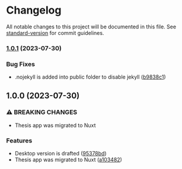 # Changelog

All notable changes to this project will be documented in this file. See [standard-version](https://github.com/conventional-changelog/standard-version) for commit guidelines.

### [1.0.1](https://github.com/WebSavva/thesis/compare/v1.0.0...v1.0.1) (2023-07-30)


### Bug Fixes

* .nojekyll is added into public folder to disable jekyll ([b9838c1](https://github.com/WebSavva/thesis/commit/b9838c1b65ad74d14fba0f25e44fa86c3ae298f3))

## 1.0.0 (2023-07-30)


### ⚠ BREAKING CHANGES

* Thesis app was migrated to Nuxt

### Features

* Desktop version is drafted ([95378bd](https://github.com/WebSavva/thesis/commit/95378bdf252e8559a6d09d10ca8d700b8da71495))
* Thesis app was migrated to Nuxt ([a103482](https://github.com/WebSavva/thesis/commit/a1034822d8b6bc856a33a251dbbef25d156600d1))
